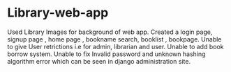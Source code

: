 # Library-web-app
Used Library Images for background of web app.
Created a login page, signup page , home page , bookname search, booklist , bookpage.
Unable to give User retrictions i.e for admin, librarian and user.
Unable to add book borrow system.
Unable to fix Invalid password and unknown hashing algorithm error which can be seen in django administration site.
